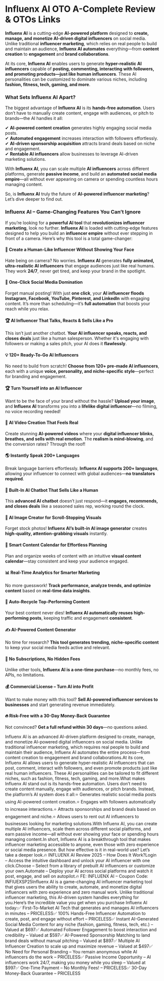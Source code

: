 # Influenx AI OTO A-Complete Review & OTOs Links
<p class="" data-start="92" data-end="462"><strong data-start="92" data-end="107">Influenx AI</strong> is a cutting-edge <strong data-start="126" data-end="149">AI-powered platform</strong> designed to <strong data-start="162" data-end="224">create, manage, and monetize AI-driven digital influencers</strong> on social media. Unlike traditional <strong data-start="261" data-end="285">influencer marketing</strong>, which relies on real people to build and maintain an audience, <strong data-start="350" data-end="375">Influenx AI automates</strong> everything—from <strong data-start="392" data-end="412">content creation</strong> to <strong data-start="416" data-end="430">engagement</strong> and <strong data-start="435" data-end="459">brand collaborations</strong>.</p>
<p class="" data-start="464" data-end="796">At its core, <strong data-start="477" data-end="492">Influenx AI</strong> enables users to generate <strong data-start="519" data-end="553">hyper-realistic AI influencers</strong> capable of <strong data-start="565" data-end="668">posting, commenting, interacting with followers, and promoting products—just like human influencers</strong>. These AI personalities can be customized to dominate various niches, including <strong data-start="749" data-end="793">fashion, fitness, tech, gaming, and more</strong>.</p>
<h3 class="" data-start="798" data-end="836">What Sets <strong data-start="812" data-end="827">Influenx AI</strong> Apart?</h3>
<p class="" data-start="837" data-end="1023">The biggest advantage of <strong data-start="862" data-end="877">Influenx AI</strong> is its <strong data-start="885" data-end="910">hands-free automation</strong>. Users don’t have to manually create content, engage with audiences, or pitch to brands—the AI handles it all:</p>
<p class="" data-start="1025" data-end="1372">✔ <strong data-start="1027" data-end="1058">AI-powered content creation</strong> generates highly engaging social media posts.<br data-start="1104" data-end="1107" />
✔ <strong data-start="1109" data-end="1133">Automated engagement</strong> increases interaction with followers effortlessly.<br data-start="1184" data-end="1187" />
✔ <strong data-start="1189" data-end="1226">AI-driven sponsorship acquisition</strong> attracts brand deals based on niche and engagement.<br data-start="1278" data-end="1281" />
✔ <strong data-start="1283" data-end="1310">Rentable AI influencers</strong> allow businesses to leverage AI-driven marketing solutions.</p>
<p class="" data-start="1374" data-end="1626">With <strong data-start="1379" data-end="1394">Influenx AI</strong>, you can scale multiple <strong data-start="1419" data-end="1437">AI influencers</strong> across different platforms, generate <strong data-start="1475" data-end="1493">passive income</strong>, and build an <strong data-start="1508" data-end="1541">automated social media empire</strong>—all without ever appearing on camera or spending countless hours managing content.</p>
<p class="" data-start="1628" data-end="1740">So, is <strong data-start="1635" data-end="1650">Influenx AI</strong> truly the future of <strong data-start="1671" data-end="1706">AI-powered influencer marketing</strong>? Let’s dive deeper to find out.</p>
<h3 class="" data-start="122" data-end="185"><strong data-start="126" data-end="183">Influenx AI – Game-Changing Features You Can’t Ignore</strong></h3>
<p class="" data-start="187" data-end="491">If you’re looking for a <strong data-start="211" data-end="231">powerful AI tool</strong> that <strong data-start="237" data-end="276">revolutionizes influencer marketing</strong>, look no further. <strong data-start="295" data-end="310">Influenx AI</strong> is loaded with cutting-edge features designed to help you build an <strong data-start="378" data-end="399">influencer empire</strong> without ever stepping in front of a camera. Here’s why this tool is a total game-changer:</p>
<h4 class="" data-start="493" data-end="563">🚀 <strong data-start="501" data-end="561">Create a Human-Like Influencer Without Showing Your Face</strong></h4>
<p class="" data-start="564" data-end="796">Hate being on camera? No worries. <strong data-start="598" data-end="613">Influenx AI</strong> generates <strong data-start="624" data-end="674">fully animated, ultra-realistic AI influencers</strong> that engage audiences just like real humans. They work <strong data-start="730" data-end="738">24/7</strong>, never get tired, and keep your brand in the spotlight.</p>
<h4 class="" data-start="798" data-end="845">🎯 <strong data-start="806" data-end="843">One-Click Social Media Domination</strong></h4>
<p class="" data-start="846" data-end="1093">Forget manual posting! With just <strong data-start="879" data-end="892">one click</strong>, your <strong data-start="899" data-end="977">AI influencer floods Instagram, Facebook, YouTube, Pinterest, and LinkedIn</strong> with engaging content. It’s more than scheduling—it’s <strong data-start="1032" data-end="1051">full automation</strong> that boosts your reach while you relax.</p>
<h4 class="" data-start="1095" data-end="1160">🏆 <strong data-start="1103" data-end="1158">AI Influencer That Talks, Reacts &amp; Sells Like a Pro</strong></h4>
<p class="" data-start="1161" data-end="1376">This isn’t just another chatbot. <strong data-start="1194" data-end="1249">Your AI influencer speaks, reacts, and closes deals</strong> just like a human salesperson. Whether it's engaging with followers or making a sales pitch, your AI does it <strong data-start="1359" data-end="1373">flawlessly</strong>.</p>
<h4 class="" data-start="1378" data-end="1423">💡 <strong data-start="1386" data-end="1421">120+ Ready-To-Go AI Influencers</strong></h4>
<p class="" data-start="1424" data-end="1607">No need to build from scratch! <strong data-start="1455" data-end="1499">Choose from 120+ pre-made AI influencers</strong>, each with a unique <strong data-start="1520" data-end="1568">voice, personality, and niche-specific style</strong>—perfect for branding and engagement.</p>
<h4 class="" data-start="1609" data-end="1658">🏆 <strong data-start="1617" data-end="1656">Turn Yourself into an AI Influencer</strong></h4>
<p class="" data-start="1659" data-end="1850">Want to be the face of your brand without the hassle? <strong data-start="1713" data-end="1734">Upload your image</strong>, and <strong data-start="1740" data-end="1755">Influenx AI</strong> transforms you into a <strong data-start="1778" data-end="1809">lifelike digital influencer</strong>—no filming, no voice recording needed!</p>
<h4 class="" data-start="1852" data-end="1899">🎥 <strong data-start="1860" data-end="1897">AI Video Creation That Feels Real</strong></h4>
<p class="" data-start="1900" data-end="2097">Create stunning <strong data-start="1916" data-end="1937">AI-powered videos</strong> where your <strong data-start="1949" data-end="2017">digital influencer blinks, breathes, and sells with real emotion</strong>. The <strong data-start="2023" data-end="2050">realism is mind-blowing</strong>, and the conversion rates? Through the roof!</p>
<h4 class="" data-start="2099" data-end="2143">🌎 <strong data-start="2107" data-end="2141">Instantly Speak 200+ Languages</strong></h4>
<p class="" data-start="2144" data-end="2311">Break language barriers effortlessly. <strong data-start="2182" data-end="2221">Influenx AI supports 200+ languages</strong>, allowing your influencer to connect with global audiences—<strong data-start="2281" data-end="2308">no translators required</strong>.</p>
<h4 class="" data-start="2313" data-end="2370">🤖 <strong data-start="2321" data-end="2368">Built-In AI Chatbot That Sells Like a Human</strong></h4>
<p class="" data-start="2371" data-end="2519">This <strong data-start="2376" data-end="2399">advanced AI chatbot</strong> doesn’t just respond—it <strong data-start="2424" data-end="2465">engages, recommends, and closes deals</strong> like a seasoned sales rep, working round the clock.</p>
<h4 class="" data-start="2521" data-end="2579">🎨 <strong data-start="2529" data-end="2577">AI Image Creator for Scroll-Stopping Visuals</strong></h4>
<p class="" data-start="2580" data-end="2712">Forget stock photos! <strong data-start="2601" data-end="2646">Influenx AI’s built-in AI image generator</strong> creates <strong data-start="2655" data-end="2699">high-quality, attention-grabbing visuals</strong> instantly.</p>
<h4 class="" data-start="2714" data-end="2774">📅 <strong data-start="2722" data-end="2772">Smart Content Calendar for Effortless Planning</strong></h4>
<p class="" data-start="2775" data-end="2905">Plan and organize weeks of content with an intuitive <strong data-start="2828" data-end="2855">visual content calendar</strong>—stay consistent and keep your audience engaged.</p>
<h4 class="" data-start="2907" data-end="2962">📊 <strong data-start="2915" data-end="2960">Real-Time Analytics for Smarter Marketing</strong></h4>
<p class="" data-start="2963" data-end="3081">No more guesswork! <strong data-start="2982" data-end="3041">Track performance, analyze trends, and optimize content</strong> based on <strong data-start="3051" data-end="3078">real-time data insights</strong>.</p>
<h4 class="" data-start="3083" data-end="3132">🔄 <strong data-start="3091" data-end="3130">Auto-Recycle Top-Performing Content</strong></h4>
<p class="" data-start="3133" data-end="3271">Your best content never dies! <strong data-start="3163" data-end="3221">Influenx AI automatically reuses high-performing posts</strong>, keeping traffic and engagement <strong data-start="3254" data-end="3268">consistent</strong>.</p>
<h4 class="" data-start="3273" data-end="3315">✍️ <strong data-start="3281" data-end="3313">AI-Powered Content Generator</strong></h4>
<p class="" data-start="3316" data-end="3449">No time for research? <strong data-start="3338" data-end="3394">This tool generates trending, niche-specific content</strong> to keep your social media feeds active and relevant.</p>
<h4 class="" data-start="3451" data-end="3497">🚫 <strong data-start="3459" data-end="3495">No Subscriptions, No Hidden Fees</strong></h4>
<p class="" data-start="3498" data-end="3600">Unlike other tools, <strong data-start="3518" data-end="3556">Influenx AI is a one-time purchase</strong>—no monthly fees, no APIs, no limitations.</p>
<h4 class="" data-start="3602" data-end="3656">💰 <strong data-start="3610" data-end="3654">Commercial License – Turn AI into Profit</strong></h4>
<p class="" data-start="3657" data-end="3789">Want to make money with this tool? <strong data-start="3692" data-end="3745">Sell AI-powered influencer services to businesses</strong> and start generating revenue immediately.</p>
<h4 class="" data-start="3791" data-end="3849">🔥 <strong data-start="3799" data-end="3847">Risk-Free with a 30-Day Money-Back Guarantee</strong></h4>
<p class="" data-start="3850" data-end="3923">Not convinced? <strong data-start="3865" data-end="3901">Get a full refund within 30 days</strong>—no questions asked.</p>
<p data-start="1628" data-end="1740">Influenx AI is an advanced AI-driven platform designed to create, manage, and monetize AI-powered digital influencers on social media. Unlike traditional influencer marketing, which requires real people to build and maintain their audience, Influenx AI automates the entire process—from content creation to engagement and brand collaborations.At its core, Influenx AI allows users to generate hyper-realistic AI influencers that can post, comment, interact with followers, and even promote products just like real human influencers. These AI personalities can be tailored to fit different niches, such as fashion, fitness, tech, gaming, and more.What makes Influenx AI stand out is its hands-free automation. Users don’t need to create content manually, engage with audiences, or pitch brands. Instead, the platform’s AI system does it all:⭐️ Generates realistic social media posts using AI-powered content creation.⭐️ Engages with followers automatically to increase interactions.⭐️ Attracts sponsorships and brand deals based on engagement and niche.⭐️ Allows users to rent out AI influencers to businesses looking for marketing solutions.With Influenx AI, you can create multiple AI influencers, scale them across different social platforms, and earn passive income—all without ever showing your face or spending hours managing content.In short, Influenx AI is a breakthrough tool that makes influencer marketing accessible to anyone, even those with zero experience or social media presence. But how effective is it in real-world use? Let’s take a deeper look.🔥 INFLUENX AI Review 2025 – How Does It Work?Login – Access the intuitive dashboard and unlock your AI influencer with one click.Choose – Select from a library of prebuilt AI influencers or customize your own.Automate – Deploy your AI across social platforms and watch it post, engage, and sell on autopilot.🔥 FE: INFLUENX AI – Coupon Code: INFlUEXSP25Influenx AI is a game-changing AI influencer marketing tool that gives users the ability to create, automate, and monetize digital influencers with zero experience and zero manual work. Unlike traditional influencer marketing, this AI-driven system handles everything for you.Here’s the incredible value you get when you purchase Influenx AI today:✅ First-To-Market AI Tech that generates and manages AI influencers in minutes – PRICELESS✅ 100% Hands-Free Influencer Automation to create, post, and engage without effort – PRICELESS✅ Instant AI-Generated Social Media Content for any niche (fashion, gaming, fitness, tech, etc.) – Valued at $697✅ Automated Follower Engagement to boost interaction and credibility – Valued at $597✅ AI-Powered Sponsorship Matching to land brand deals without manual pitching – Valued at $897✅ Multiple AI Influencer Creation to scale up and maximize revenue – Valued at $497✅ No Need for Personal Branding – You remain anonymous while AI influencers do the work – PRICELESS✅ Passive Income Opportunity – AI influencers work 24/7, making you money while you sleep – Valued at $997✅ One-Time Payment – No Monthly Fees! – PRICELESS✅ 30-Day Money-Back Guarantee – PRICELESS</p>
<p data-start="1628" data-end="1740"> </p>
